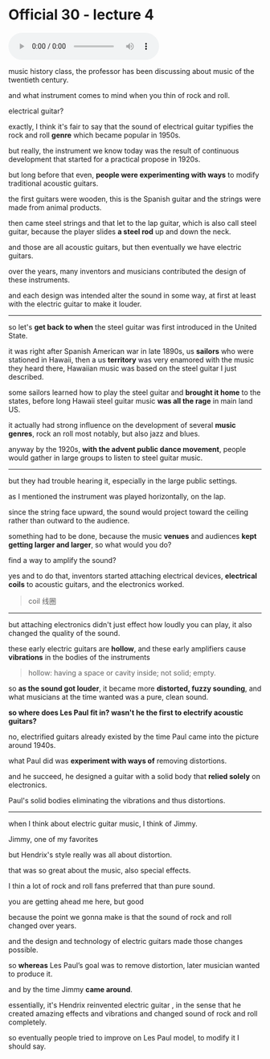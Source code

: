# Official 30 - lecture 4

<audio controls>
  <source src="../audio/Official 30 - lecture 4.mp3">
</audio><br>

music history class, the professor has been discussing about music of the twentieth century. 

and what instrument comes to mind when you thin of rock and roll. 

electrical guitar?

exactly, I think it's fair to say that the sound of electrical guitar typifies the rock and roll **genre** which became popular in 1950s. 

but really, the instrument we know today was the result of continuous development that started for a practical propose in 1920s. 

but long before that even, **people were experimenting with ways** to modify traditional acoustic guitars.

the first guitars were wooden, this is the Spanish guitar and the strings were made from animal products. 

then came steel strings  and that let to the lap guitar, which is also call steel guitar, because the player slides **a steel rod** up and down the neck. 

and those are all acoustic guitars, but then eventually we have electric guitars. 

over the years, many inventors and musicians contributed the design of these instruments. 

and each design was intended alter the sound in some way, at first at least with the electric guitar to make it louder. 

-----

so let's **get back to when** the steel guitar was first introduced in the United State.

it was right after Spanish American war in late 1890s, us **sailors** who were stationed in Hawaii, then a us **territory** was very enamored with the music they heard there, Hawaiian music was based on the steel guitar I just described. 

some sailors learned how to play the steel guitar and **brought it home** to the states, before long Hawaii steel guitar music **was all the rage** in main land US.

it actually had strong influence on the development of several **music genres**, rock an roll most notably, but also jazz and blues.

anyway by the 1920s, **with the advent public dance movement**, people would gather in large groups to listen to steel guitar music.

------

but they had trouble hearing it, especially in the large public settings.

as I mentioned the instrument was played horizontally, on the lap. 

since the string face upward, the sound would project toward the ceiling rather than outward to the audience.

 something had to be done, because the music **venues** and audiences **kept getting larger and larger**, so what would you do?

find a way to amplify the sound? 

yes and to do that, inventors started attaching electrical devices, **electrical coils** to acoustic guitars, and the electronics worked. 

> coil 线圈

-----

but attaching electronics didn't just effect how loudly you can play, it also changed the quality of the sound.

these early electric guitars are **hollow**, and these early amplifiers cause **vibrations** in the bodies of the instruments

> hollow: having a space or cavity inside; not solid; empty. 

so **as the sound got louder**, it became more **distorted, fuzzy sounding**, and what musicians at the time wanted was a pure, clean sound.

**so where does Les Paul fit in? wasn't he the first to electrify acoustic guitars?** 

no, electrified guitars already existed by the time Paul came into the picture around 1940s.

what Paul did was **experiment with ways of** removing distortions.

and he succeed, he designed a guitar with a solid body that **relied solely** on electronics.

Paul's solid bodies eliminating the vibrations and thus distortions.

----

when I think about electric guitar music, I think of Jimmy.

Jimmy, one of my favorites

but Hendrix's  style really was all about distortion.

that was so great about the music, also special effects. 

I thin a lot of rock and roll fans preferred that than pure sound.

you are getting ahead me here, but good

because the point we gonna make is that the sound of rock and roll changed over years.

and the design and technology of electric guitars made those changes possible.

so **whereas** Les Paul’s goal was to remove distortion, later musician wanted to produce it.

and by the time Jimmy **came around**.

essentially, it's Hendrix reinvented electric guitar , in the sense that he created amazing effects and vibrations and changed sound of rock and roll completely. 

so eventually people tried to improve  on Les Paul model, to modify it I should say.  